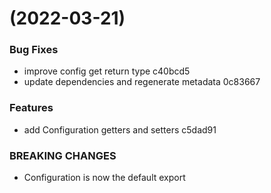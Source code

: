 #  (2022-03-21)


### Bug Fixes

* improve config get return type c40bcd5
* update dependencies and regenerate metadata 0c83667


### Features

* add Configuration getters and setters c5dad91


### BREAKING CHANGES

* Configuration is now the default export



